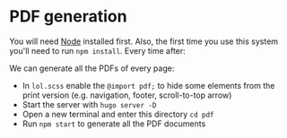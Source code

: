 # PDF generation

You will need [Node](https://nodejs.org/en/) installed first. Also, the first time you use this system you'll need to run `npm install`. Every time after:

We can generate all the PDFs of every page:

- In `lol.scss` enable the `@import pdf;` to hide some elements from the print version (e.g. navigation, footer, scroll-to-top arrow)
- Start the server with `hugo server -D`
- Open a new terminal and enter this directory `cd pdf`
- Run `npm start` to generate all the PDF documents
